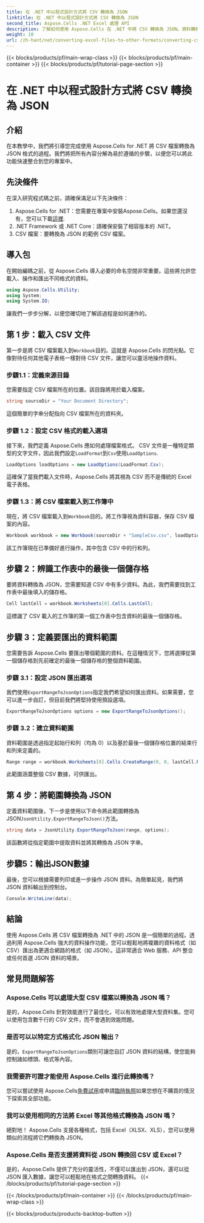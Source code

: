 ```yaml
---
title: 在 .NET 中以程式設計方式將 CSV 轉換為 JSON
linktitle: 在 .NET 中以程式設計方式將 CSV 轉換為 JSON
second_title: Aspose.Cells .NET Excel 處理 API
description: 了解如何使用 Aspose.Cells 在 .NET 中將 CSV 轉換為 JSON。資料轉換的分步指南以及易於理解的程式碼範例。
weight: 10
url: /zh-hant/net/converting-excel-files-to-other-formats/converting-csv-to-json/
---
```


{{< blocks/products/pf/main-wrap-class >}}
{{< blocks/products/pf/main-container >}}
{{< blocks/products/pf/tutorial-page-section >}}

# 在 .NET 中以程式設計方式將 CSV 轉換為 JSON

## 介紹
在本教學中，我們將引導您完成使用 Aspose.Cells for .NET 將 CSV 檔案轉換為 JSON 格式的過程。我們將把所有內容分解為易於遵循的步驟，以便您可以將此功能快速整合到您的專案中。
## 先決條件
在深入研究程式碼之前，請確保滿足以下先決條件：
1.  Aspose.Cells for .NET：您需要在專案中安裝Aspose.Cells。如果您還沒有，您可以下載[這裡](https://releases.aspose.com/cells/net/).
2. .NET Framework 或 .NET Core：請確保安裝了相容版本的 .NET。
3. CSV 檔案：要轉換為 JSON 的範例 CSV 檔案。
## 導入包
在開始編碼之前，從 Aspose.Cells 導入必要的命名空間非常重要。這些將允許您載入、操作和匯出不同格式的資料。
```csharp
using Aspose.Cells.Utility;
using System;
using System.IO;
```
讓我們一步步分解，以便您確切地了解該過程是如何運作的。
## 第 1 步：載入 CSV 文件
第一步是將 CSV 檔案載入到`Workbook`目的。這就是 Aspose.Cells 的閃光點。它像對待任何其他電子表格一樣對待 CSV 文件，讓您可以靈活地操作資料。
### 步驟1.1：定義來源目錄
您需要指定 CSV 檔案所在的位置。該目錄將用於載入檔案。
```csharp
string sourceDir = "Your Document Directory";
```
這個簡單的字串分配指向 CSV 檔案所在的資料夾。
### 步驟 1.2：設定 CSV 格式的載入選項
接下來，我們定義 Aspose.Cells 應如何處理檔案格式。 CSV 文件是一種特定類型的文字文件，因此我們設定`LoadFormat`到`Csv`使用`LoadOptions`.
```csharp
LoadOptions loadOptions = new LoadOptions(LoadFormat.Csv);
```
這確保了當我們載入文件時，Aspose.Cells 將其視為 CSV 而不是傳統的 Excel 電子表格。
### 步驟 1.3：將 CSV 檔案載入到工作簿中
現在，將 CSV 檔案載入到`Workbook`目的。將工作簿視為資料容器，保存 CSV 檔案的內容。
```csharp
Workbook workbook = new Workbook(sourceDir + "SampleCsv.csv", loadOptions);
```
該工作簿現在已準備好進行操作，其中包含 CSV 中的行和列。
## 步驟 2：辨識工作表中的最後一個儲存格
要將資料轉換為 JSON，您需要知道 CSV 中有多少資料。為此，我們需要找到工作表中最後填入的儲存格。
```csharp
Cell lastCell = workbook.Worksheets[0].Cells.LastCell;
```
這標識了 CSV 載入的工作簿的第一個工作表中包含資料的最後一個儲存格。
## 步驟 3：定義要匯出的資料範圍
您需要告訴 Aspose.Cells 要匯出哪個範圍的資料。在這種情況下，您將選擇從第一個儲存格到先前確定的最後一個儲存格的整個資料範圍。
### 步驟 3.1：設定 JSON 匯出選項
我們使用`ExportRangeToJsonOptions`指定我們希望如何匯出資料。如果需要，您可以進一步自訂，但目前我們將堅持使用預設選項。
```csharp
ExportRangeToJsonOptions options = new ExportRangeToJsonOptions();
```
### 步驟 3.2：建立資料範圍
資料範圍是透過指定起始行和列（均為 0）以及基於最後一個儲存格位置的結束行和列來定義的。
```csharp
Range range = workbook.Worksheets[0].Cells.CreateRange(0, 0, lastCell.Row + 1, lastCell.Column + 1);
```
此範圍涵蓋整個 CSV 數據，可供匯出。
## 第 4 步：將範圍轉換為 JSON
定義資料範圍後，下一步是使用以下命令將此範圍轉換為 JSON`JsonUtility.ExportRangeToJson()`方法。
```csharp
string data = JsonUtility.ExportRangeToJson(range, options);
```
該函數將從指定範圍中提取資料並將其轉換為 JSON 字串。
## 步驟5：輸出JSON數據
最後，您可以根據需要列印或進一步操作 JSON 資料。為簡單起見，我們將 JSON 資料輸出到控制台。
```csharp
Console.WriteLine(data);
```
## 結論
使用 Aspose.Cells 將 CSV 檔案轉換為 .NET 中的 JSON 是一個簡單的過程。透過利用 Aspose.Cells 強大的資料操作功能，您可以輕鬆地將複雜的資料格式（如 CSV）匯出為更適合網路的格式（如 JSON）。這非常適合 Web 服務、API 整合或任何首選 JSON 資料的場景。
## 常見問題解答
### Aspose.Cells 可以處理大型 CSV 檔案以轉換為 JSON 嗎？  
是的，Aspose.Cells 針對效能進行了最佳化，可以有效地處理大型資料集。您可以使用包含數千行的 CSV 文件，而不會遇到效能問題。
### 是否可以以特定方式格式化 JSON 輸出？  
是的，`ExportRangeToJsonOptions`類別可讓您自訂 JSON 資料的結構，使您能夠控制諸如標頭、格式等內容。
### 我需要許可證才能使用 Aspose.Cells 進行此轉換嗎？  
您可以嘗試使用 Aspose.Cells[免費試用](https://releases.aspose.com/)或申請[臨時執照](https://purchase.aspose.com/temporary-license/)如果您想在不購買的情況下探索其全部功能。
### 我可以使用相同的方法將 Excel 等其他格式轉換為 JSON 嗎？  
絕對地！ Aspose.Cells 支援各種格式，包括 Excel（XLSX、XLS），您可以使用類似的流程將它們轉換為 JSON。
### Aspose.Cells 是否支援將資料從 JSON 轉換回 CSV 或 Excel？  
是的，Aspose.Cells 提供了充分的靈活性，不僅可以匯出到 JSON，還可以從 JSON 匯入數據，讓您可以輕鬆地在格式之間轉換資料。
{{< /blocks/products/pf/tutorial-page-section >}}

{{< /blocks/products/pf/main-container >}}
{{< /blocks/products/pf/main-wrap-class >}}

{{< blocks/products/products-backtop-button >}}

